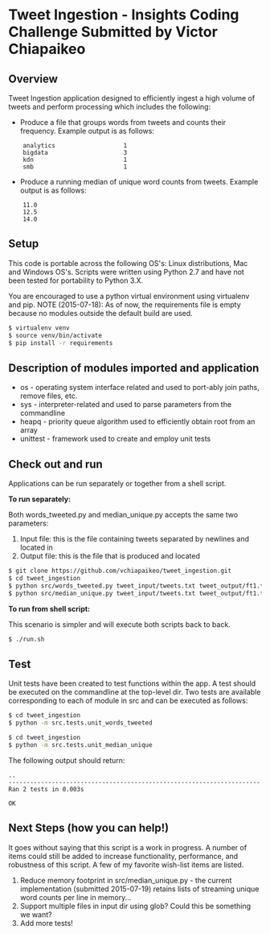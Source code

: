 Tweet Ingestion - Insights Coding Challenge Submitted by Victor Chiapaikeo
==========================================================================

## Overview

Tweet Ingestion application designed to efficiently ingest a high volume of tweets and perform processing which includes the following:

- Produce a file that groups words from tweets and counts their frequency. Example output is as follows:
```
	analytics  		    		1
	bigdata 					3
	kdn 						1
	smb 						1
```

- Produce a running median of unique word counts from tweets. Example output is as follows:
```
	11.0
	12.5
	14.0
```

## Setup

This code is portable across the following OS's: Linux distributions, Mac and Windows OS's. Scripts were written using Python 2.7 and have not been tested for portability to Python 3.X.

You are encouraged to use a python virtual environment using virtualenv and pip. NOTE (2015-07-18): As of now, the requirements file is empty because no modules outside the default build are used.

```sh
$ virtualenv venv
$ source venv/bin/activate
$ pip install -r requirements
```

## Description of modules imported and application

- os - operating system interface related and used to port-ably join paths, remove files, etc.
- sys - interpreter-related and used to parse parameters from the commandline
- heapq - priority queue algorithm used to efficiently obtain root from an array
- unittest - framework used to create and employ unit tests

## Check out and run

Applications can be run separately or together from a shell script.

**To run separately:**

Both words_tweeted.py and median_unique.py accepts the same two parameters:

1. Input file: this is the file containing tweets separated by newlines and located in
2. Output file: this is the file that is produced and located

```sh
$ git clone https://github.com/vchiapaikeo/tweet_ingestion.git
$ cd tweet_ingestion
$ python src/words_tweeted.py tweet_input/tweets.txt tweet_output/ft1.txt
$ python src/median_unique.py tweet_input/tweets.txt tweet_output/ft1.txt
```

**To run from shell script:**

This scenario is simpler and will execute both scripts back to back.
```sh
$ ./run.sh
```

## Test
Unit tests have been created to test functions within the app. A test should be executed on the commandline at the top-level dir. Two tests are available corresponding to each of module in src and can be executed as follows:

```sh
$ cd tweet_ingestion
$ python -m src.tests.unit_words_tweeted
```

```sh
$ cd tweet_ingestion
$ python -m src.tests.unit_median_unique
```
The following output should return:
```
..
----------------------------------------------------------------------
Ran 2 tests in 0.003s

OK

```

## Next Steps (how you can help!)
It goes without saying that this script is a work in progress. A number of items could still be added to increase functionality, performance, and robustness of this script. A few of my favorite wish-list items are listed.

1. Reduce memory footprint in src/median_unique.py - the current implementation (submitted 2015-07-19) retains lists of streaming unique word counts per line in memory...
2. Support multiple files in input dir using glob? Could this be something we want?
3. Add more tests!
